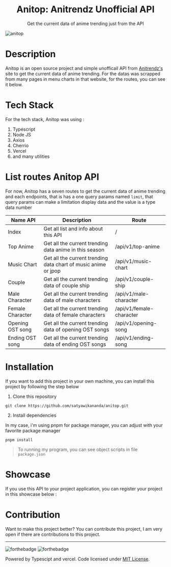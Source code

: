 <div align="center">
<h1>Anitop: Anitrendz Unofficial API</h1>

<p>Get the current data of anime trending just from the API</p>

</div>

![anitop](https://socialify.git.ci/satyawikananda/anitop/image?description=1&descriptionEditable=Anitop%20is%20an%20unofficial%20simple%20API%20from%20https%3A%2F%2Fanitrendz.net%2F%20site%20%7C%20Get%20the%20current%20data%20of%20anime%20trending%20just%20from%20the%20API&font=Raleway&forks=1&issues=1&language=1&logo=https%3A%2F%2Fanitrendz.net%2Fregular%2Fmain%2Fimages%2Flogos%2Flogo_2.png&owner=1&pattern=Brick%20Wall&pulls=1&stargazers=1&theme=Light)

# Description

Anitop is an open source project and simple unofficail API from [Anitrendz's](https://anitrendz.net/) site to get the current data of anime trending. For the datas was scrapped from many pages in menu charts in that website, for the routes, you can see it below.

# Tech Stack
For the tech stack, Anitop was using :
1. Typescript
2. Node JS
3. Axios
4. Cherrio
5. Vercel
6. and many utilities

# List routes Anitop API
For now, Anitop has a seven routes to get the current data of anime trending and each endpoints, that is has a one query params named `limit`, that query params can make a limitation display data and the value is a type data number

| Name API | Description | Route | 
|----------|------------ | ---------|
| Index | Get all list and info about this API | / |
| Top Anime | Get all the current trending data anime in this season | /api/v1/top-anime | 
| Music Chart | Get all the current trending data chart of music anime or jpop | /api/v1/music-chart | 
| Couple | Get all the current trending data of couple ship | /api/v1/couple-ship | 
| Male Character | Get all the current trending data of male characters | /api/v1/male-character |
| Female Character | Get all the current trending data of female characters | /api/v1/female-character |
| Opening OST song | Get all the current trending data of opening OST songs | /api/v1/opening-song |
| Ending OST song | Get all the current trending data of ending OST songs | /api/v1/ending-song |

# Installation
If you want to add this project in your own machine, you can install this project by following the step below

1. Clone this repository
```
git clone https://github.com/satyawikananda/anitop.git
```
2. Install dependencies

In my case, i'm using pnpm for package manager, you can adjust with your favorite package manager

```
pnpm install
```

> To running my program, you can see object scripts in file `package.json`

# Showcase
If you use this API to your project application, you can register your project in this showcase below :


# Contribution
Want to make this project better? You can contribute this project, I am very open if there are contributions to this project.

---
![forthebadge](https://forthebadge.com/images/badges/built-with-love.svg)
![forthebadge](https://forthebadge.com/images/badges/made-with-typescript.svg)

Powered by Typescipt and vercel. Code licensed under [MIT License](https://raw.githubusercontent.com/satyawikananda/anitop/main/LICENSE?token=AH44ZFCECOH3C2ATJJKGDFK7545TK).
